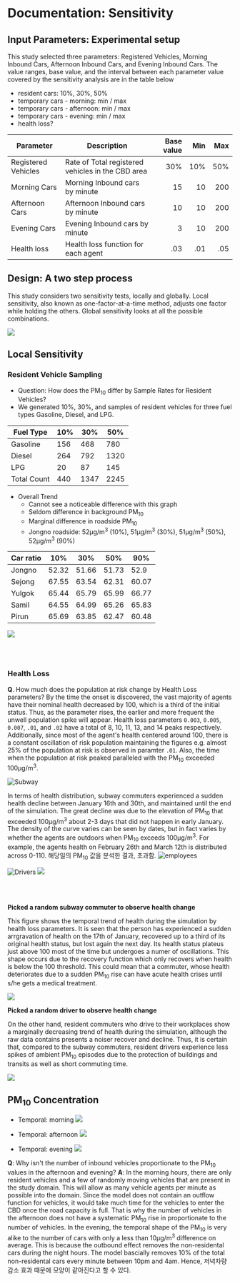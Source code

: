 # Documentation: Sensitivity
## Input Parameters: Experimental setup

This study selected three parameters: Registered Vehicles, Morning Inbound Cars, Afternoon Inbound Cars, and Evening Inbound Cars. The value ranges, base value, and the interval between each parameter value covered by the sensitivity analysis are in the table below

* resident cars: 10%, 30%, 50%
* temporary cars - morning: min / max
* temporary cars - afternoon: min / max
* temporary cars - evening: min / max
* health loss?


| Parameter           | Description                                       | Base value | Min    | Max   |
|---------------------|---------------------------------------------------|-----------:|-------:|------:|
| Registered Vehicles | Rate of Total registered vehicles in the CBD area | 30%        | 10%    | 50%   |
| Morning Cars        | Morning Inbound cars by minute                    | 15         | 10     | 200   |
| Afternoon Cars      | Afternoon Inbound cars by minute                  | 10         | 10     | 200   |
| Evening Cars        | Evening Inbound cars by minute                    | 3          | 10     | 200   |
| Health loss         | Health loss function for each agent               | .03        | .01    | .05   |


## Design: A two step process
This study considers two sensitivity tests, locally and globally. Local sensitivity, also known as one-factor-at-a-time method, adjusts one factor while holding the others. Global sensitivity looks at all the possible combinations.


![](https://i.imgur.com/3Ncy2dt.png)


## Local Sensitivity
### Resident Vehicle Sampling
* Question: How does the PM<sub>10</sub> differ by Sample Rates for Resident Vehicles?
* We generated 10%, 30%, and samples of resident vehicles for three fuel types Gasoline, Diesel, and LPG. 

| Fuel Type | 10% | 30% | 50%  |
|-----------|-----|-----|------|
| Gasoline  | 156 | 468 | 780  |
| Diesel    | 264 | 792 | 1320 |
| LPG       | 20  | 87  | 145  |
| Total Count | 440 | 1347 | 2245 |


* Overall Trend
    * Cannot see a noticeable difference with this graph
    * Seldom difference in background PM<sub>10</sub>
    * Marginal difference in roadside PM<sub>10</sub>
    * Jongno roadside: 52µg/m<sup>3</sup> (10%), 51µg/m<sup>3</sup> (30%), 51µg/m<sup>3</sup> (50%), 52µg/m<sup>3</sup> (90%) 

| Car ratio | 10%   | 30%   | 50%   | 90%   |
|-----------|-------|-------|-------|-------|
| Jongno    | 52.32 | 51.66 | 51.73 | 52.9  |
| Sejong    | 67.55 | 63.54 | 62.31 | 60.07 |
| Yulgok    | 65.44 | 65.79 | 65.99 | 66.77 |
| Samil     | 64.55 | 64.99 | 65.26 | 65.83 |
| Pirun     | 65.69 | 63.85 | 62.47 | 60.48 |


![](https://i.imgur.com/Shi8jqB.jpg)



<br><br>


### Health Loss
**Q**. How much does the population at risk change by Health Loss parameters?
By the time the onset is discovered, the vast majority of agents have their nominal health decreased by 100, which is a third of the initial status. Thus, as the parameter rises, the earlier and more frequent the unwell population spike will appear. Health loss parameters `0.003`, `0.005`, `0.007`, `.01`, and `.02` have a total of 8, 10, 11, 13, and 14 peaks respectively. Additionally, since most of the agent's health centered around 100, there is a constant oscillation of risk population maintaining the figures e.g. almost 25% of the population at risk is observed in paramter `.01`. Also, the time when the population at risk peaked paralleled with the PM<sub>10</sub> exceeded 100µg/m<sup>3</sup>.

![Subway](https://i.imgur.com/w0WnFO1.png)

In terms of health distribution, subway commuters experienced a sudden health decline between January 16th and 30th, and maintained until the end of the simulation. The great decline was due to the elevation of PM<sub>10</sub> that exceeded 100µg/m<sup>3</sup> about 2-3 days that did not happen in early January. The density of the curve varies can be seen by dates, but in fact varies by whether the agents are outdoors when PM<sub>10</sub> exceeds 100µg/m<sup>3</sup>. For example, the agents health on February 26th and March 12th is distributed across 0-110. 해당일의 PM<sub>10</sub> 값을 분석한 결과, 초과함.
![employees](https://i.imgur.com/qxOPNUW.png)



![Drivers](https://i.imgur.com/GaUvw40.png)
![](https://i.imgur.com/tGJXOba.png)

<br><br>


**Picked a random subway commuter to observe health change**

This figure shows the temporal trend of health during the simulation by health loss parameters. It is seen that the person has experienced a sudden arrgravation of health on the 17th of January, recovered up to a third of its original health status, but lost again the next day. Its health status plateus just above 100 most of the time but undergoes a numer of oscillations. This shape occurs due to the recovery function which only recovers when health is below the 100 threshold. This could mean that a commuter, whose health deteriorates due to a sudden PM<sub>10</sub> rise can have acute health crises until s/he gets a medical treatment. 

![](https://i.imgur.com/X7araPi.png)


**Picked a random driver to observe health change**

On the other hand, resident commuters who drive to their workplaces show a marginally decreasing trend of health during the simulation, although the raw data contains presents a noiser recover and decline. Thus, it is certain that, compared to the subway commuters, resident drivers experience less spikes of ambient PM<sub>10</sub> episodes due to the protection of buildings and transits as well as short commuting time.

![](https://i.imgur.com/38UdfuW.png)





## PM<sub>10</sub> Concentration
* Temporal: morning
![](https://i.imgur.com/8mUSSL7.png)

* Temporal: afternoon
![](https://i.imgur.com/o9TLnPj.png)

* Temporal: evening
![](https://i.imgur.com/K9sFdob.png)


**Q**: Why isn't the number of inbound vehicles proportionate to the PM<sub>10</sub> values in the afternoon and evening?
**A**: In the morning hours, there are only resident vehicles and a few of randomly moving vehicles that are present in the study domain. This will allow as many vehicle agents per minute as possible into the domain. Since the model does not contain an outflow function for vehicles, it would take much time for the vehicles to enter the CBD once the road capacity is full. That is why the number of vehicles in the afternoon does not have a systematic PM<sub>10</sub> rise in proportionate to the number of vehicles. In the evening, the temporal shape of the PM<sub>10</sub> is very alike to the number of cars with only a less than 10µg/m<sup>3</sup> difference on average. This is because the outbound effect removes the non-residental cars during the night hours. The model bascially removes 10% of the total non-residental cars every minute between 10pm and 4am. Hence, 저녁차량 감소 효과 때문에 모양이 같아진다고 할 수 있다.



